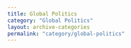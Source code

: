 ```yaml
---
title: Global Politics
category: "Global Politics"
layout: archive-categories
permalink: "category/global-politics"
---
```

